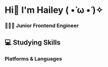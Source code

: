 # Hi👋 I'm Hailey ( •̀ ω •́ )✧  

### 👩🏻‍💻 Junior Frontend Engineer 
<!-- ![Anurag's GitHub stats](https://github-readme-stats.vercel.app/api?username=TangerineeHan&show_icons=true&theme=nightowl) -->

## 💻 Studying Skills 
### Platforms & Languages










<!--
**TangerineeHan/TangerineeHan** is a ✨ _special_ ✨ repository because its `README.md` (this file) appears on your GitHub profile.

Here are some ideas to get you started:

- 🔭 I’m currently working on ...
- 🌱 I’m currently learning ...
- 👯 I’m looking to collaborate on ...
- 🤔 I’m looking for help with ...
- 💬 Ask me about ...
- 📫 How to reach me: ...
- 😄 Pronouns: ...
- ⚡ Fun fact: ...
-->
